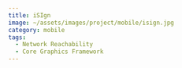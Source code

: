 ```yaml
---
title: iSIgn
image: ~/assets/images/project/mobile/isign.jpg
category: mobile
tags:
  - Network Reachability
  - Core Graphics Framework
---
```

